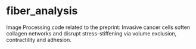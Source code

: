 # fiber_analysis
Image Processing code related to the preprint: Invasive cancer cells soften collagen networks and disrupt stress-stiffening via volume exclusion, contractility and adhesion.

